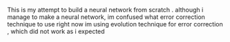 This is my attempt to build a neural network from scratch . although i manage to make a neural network,
im confused what error correction technique to use 
right now im using evolution technique for error correction , which did not work as i expected 
